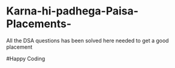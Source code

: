 # Karna-hi-padhega-Paisa-Placements-

All the DSA questions has been solved here needed to get a good placement

#Happy Coding
